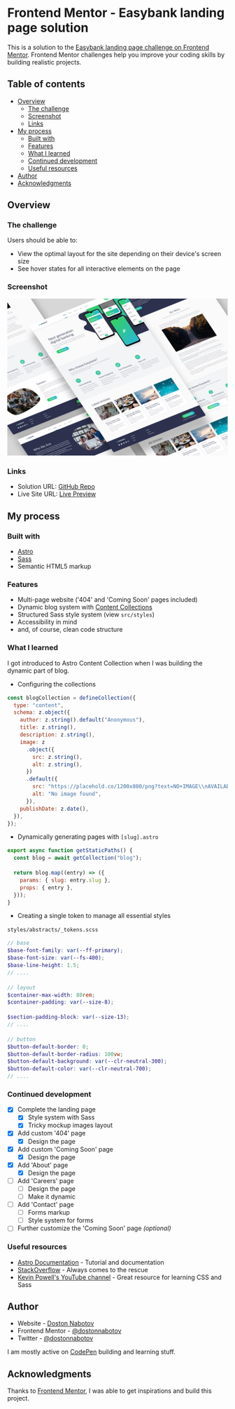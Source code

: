 # Frontend Mentor - Easybank landing page solution

This is a solution to the [Easybank landing page challenge on Frontend Mentor](https://www.frontendmentor.io/challenges/easybank-landing-page-WaUhkoDN). Frontend Mentor challenges help you improve your coding skills by building realistic projects.

## Table of contents

- [Overview](#overview)
  - [The challenge](#the-challenge)
  - [Screenshot](#screenshot)
  - [Links](#links)
- [My process](#my-process)
  - [Built with](#built-with)
  - [Features](#features)
  - [What I learned](#what-i-learned)
  - [Continued development](#continued-development)
  - [Useful resources](#useful-resources)
- [Author](#author)
- [Acknowledgments](#acknowledgments)

## Overview

### The challenge

Users should be able to:

- View the optimal layout for the site depending on their device's screen size
- See hover states for all interactive elements on the page

### Screenshot

![Mockup](./public/screenshots/mockup.jpg)

### Links

- Solution URL: [GitHub Repo](https://github.com/dostonnabotov/fem_easybank-landing-page)
- Live Site URL: [Live Preview](https://tech-easybank-landing-page.netlify.app/)

## My process

### Built with

- [Astro](https://astro.build/)
- [Sass](https://sass-lang.com/)
- Semantic HTML5 markup

### Features

- Multi-page website ('404' and 'Coming Soon' pages included)
- Dynamic blog system with [Content Collections](https://docs.astro.build/en/guides/content-collections/)
- Structured Sass style system (view `src/styles`)
- Accessibility in mind
- and, of course, clean code structure

### What I learned

I got introduced to Astro Content Collection when I was building the dynamic part of blog.

- Configuring the collections

```js
const blogCollection = defineCollection({
  type: "content",
  schema: z.object({
    author: z.string().default("Anonymous"),
    title: z.string(),
    description: z.string(),
    image: z
      .object({
        src: z.string(),
        alt: z.string(),
      })
      .default({
        src: "https://placehold.co/1200x800/png?text=NO+IMAGE\\nAVAILABLE",
        alt: "No image found",
      }),
    publishDate: z.date(),
  }),
});
```

- Dynamically generating pages with `[slug].astro`

```js
export async function getStaticPaths() {
  const blog = await getCollection("blog");

  return blog.map((entry) => ({
    params: { slug: entry.slug },
    props: { entry },
  }));
}
```

- Creating a single token to manage all essential styles

`styles/abstracts/_tokens.scss`

```scss
// base
$base-font-family: var(--ff-primary);
$base-font-size: var(--fs-400);
$base-line-height: 1.5;
// ....

// layout
$container-max-width: 80rem;
$container-padding: var(--size-8);

$section-padding-block: var(--size-13);
// ....

// button
$button-default-border: 0;
$button-default-border-radius: 100vw;
$button-default-background: var(--clr-neutral-300);
$button-default-color: var(--clr-neutral-700);
// ....
```

### Continued development

- [x] Complete the landing page
  - [x] Style system with Sass
  - [x] Tricky mockup images layout
- [x] Add custom '404' page
  - [x] Design the page
- [x] Add custom 'Coming Soon' page
  - [x] Design the page
- [x] Add 'About' page
  - [x] Design the page
- [ ] Add 'Careers' page
  - [ ] Design the page
  - [ ] Make it dynamic
- [ ] Add 'Contact' page
  - [ ] Forms markup
  - [ ] Style system for forms
- [ ] Further customize the 'Coming Soon' page _(optional)_

### Useful resources

- [Astro Documentation](https://docs.astro.build/en/getting-started/) - Tutorial and documentation
- [StackOverflow](https://stackoverflow.com/) - Always comes to the rescue
- [Kevin Powell's YouTube channel](https://www.youtube.com/@KevinPowell) - Great resource for learning CSS and Sass

## Author

- Website - [Doston Nabotov](https://flowcv.me/dostonnabotov)
- Frontend Mentor - [@dostonnabotov](https://www.frontendmentor.io/profile/dostonnabotov)
- Twitter - [@dostonnabotov](https://www.twitter.com/dostonnabotov)

I am mostly active on [CodePen](https://codepen.io/dostonnabotov) building and learning stuff.

## Acknowledgments

Thanks to [Frontend Mentor](https://www.frontendmentor.io/), I was able to get inspirations and build this project.
